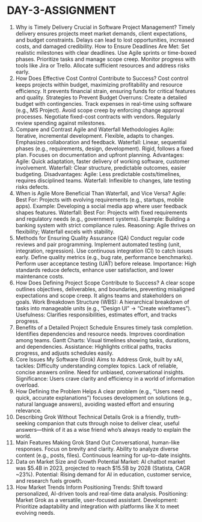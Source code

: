 # DAY-3-ASSIGNMENT

1. Why is Timely Delivery Crucial in Software Project Management?
Timely delivery ensures projects meet market demands, client expectations, and budget constraints. Delays can lead to lost opportunities, increased costs, and damaged credibility.
How to Ensure Deadlines Are Met:
Set realistic milestones with clear deadlines.
Use Agile sprints or time-boxed phases.
Prioritize tasks and manage scope creep.
Monitor progress with tools like Jira or Trello.
Allocate sufficient resources and address risks early.
2. How Does Effective Cost Control Contribute to Success?
Cost control keeps projects within budget, maximizing profitability and resource efficiency. It prevents financial strain, ensuring funds for critical features and quality.
Strategies to Prevent Budget Overruns:
Create a detailed budget with contingencies.
Track expenses in real-time using software (e.g., MS Project).
Avoid scope creep by enforcing change approval processes.
Negotiate fixed-cost contracts with vendors.
Regularly review spending against milestones.
3. Compare and Contrast Agile and Waterfall Methodologies
Agile:
Iterative, incremental development.
Flexible, adapts to changes.
Emphasizes collaboration and feedback.
Waterfall:
Linear, sequential phases (e.g., requirements, design, development).
Rigid, follows a fixed plan.
Focuses on documentation and upfront planning.
Advantages:
Agile: Quick adaptation, faster delivery of working software, customer involvement.
Waterfall: Clear structure, predictable outcomes, easier budgeting.
Disadvantages:
Agile: Less predictable costs/timelines, requires disciplined teams.
Waterfall: Inflexible to changes, late testing risks defects.
4. When is Agile More Beneficial Than Waterfall, and Vice Versa?
Agile:
Best For: Projects with evolving requirements (e.g., startups, mobile apps).
Example: Developing a social media app where user feedback shapes features.
Waterfall:
Best For: Projects with fixed requirements and regulatory needs (e.g., government systems).
Example: Building a banking system with strict compliance rules.
Reasoning: Agile thrives on flexibility; Waterfall excels with stability.
5. Methods for Ensuring Quality Assurance (QA)
Conduct regular code reviews and pair programming.
Implement automated testing (unit, integration, regression).
Use continuous integration (CI) to catch issues early.
Define quality metrics (e.g., bug rate, performance benchmarks).
Perform user acceptance testing (UAT) before release.
Importance: High standards reduce defects, enhance user satisfaction, and lower maintenance costs.
6. How Does Defining Project Scope Contribute to Success?
A clear scope outlines objectives, deliverables, and boundaries, preventing misaligned expectations and scope creep. It aligns teams and stakeholders on goals.
Work Breakdown Structure (WBS):
A hierarchical breakdown of tasks into manageable units (e.g., “Design UI” → “Create wireframes”).
Usefulness: Clarifies responsibilities, estimates effort, and tracks progress.
7. Benefits of a Detailed Project Schedule
Ensures timely task completion.
Identifies dependencies and resource needs.
Improves coordination among teams.
Gantt Charts:
Visual timelines showing tasks, durations, and dependencies.
Assistance: Highlights critical paths, tracks progress, and adjusts schedules easily.
8. Core Issues My Software (Grok) Aims to Address
Grok, built by xAI, tackles:
Difficulty understanding complex topics.
Lack of reliable, concise answers online.
Need for unbiased, conversational insights.
Significance: Users crave clarity and efficiency in a world of information overload.
9. How Defining the Problem Helps
A clear problem (e.g., “Users need quick, accurate explanations”) focuses development on solutions (e.g., natural language answers), avoiding wasted effort and ensuring relevance.
10. Describing Grok Without Technical Details
Grok is a friendly, truth-seeking companion that cuts through noise to deliver clear, useful answers—think of it as a wise friend who’s always ready to explain the world.
11. Main Features Making Grok Stand Out
Conversational, human-like responses.
Focus on brevity and clarity.
Ability to analyze diverse content (e.g., posts, files).
Continuous learning for up-to-date insights.
12. Data on Market Size and Growth Potential
Market: AI chatbot market was $5.4B in 2023, projected to reach $15.5B by 2028 (Statista, CAGR ~23%).
Potential: Rising demand for AI in education, customer service, and research fuels growth.
13. How Market Trends Inform Positioning
Trends: Shift toward personalized, AI-driven tools and real-time data analysis.
Positioning: Market Grok as a versatile, user-focused assistant.
Development: Prioritize adaptability and integration with platforms like X to meet evolving needs.
